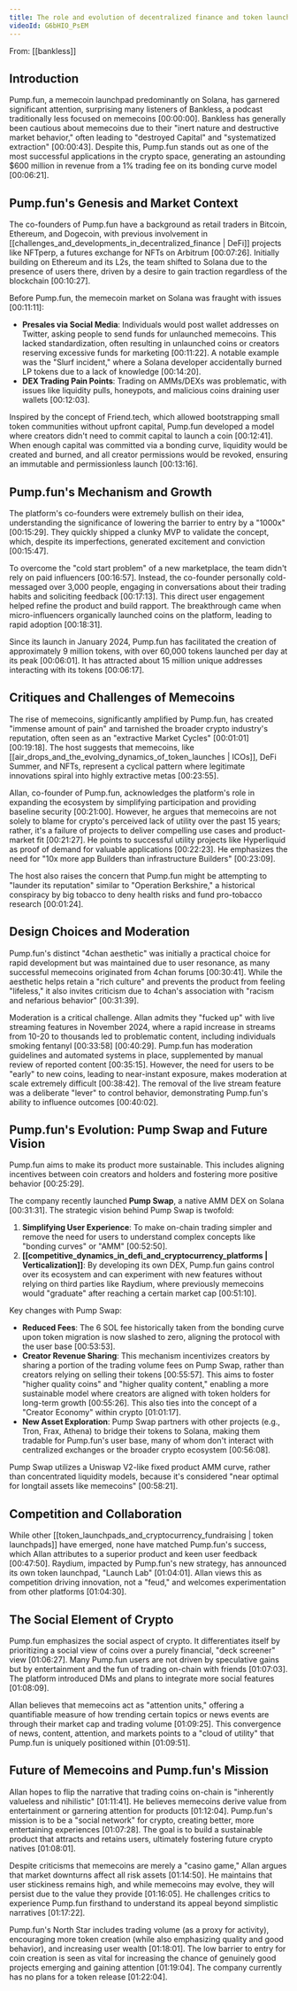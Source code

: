```yaml
---
title: The role and evolution of decentralized finance and token launchpads
videoId: G6bHIO_PsEM
---
```


From: [[bankless]] <br/> 

## Introduction
Pump.fun, a memecoin launchpad predominantly on Solana, has garnered significant attention, surprising many listeners of Bankless, a podcast traditionally less focused on memecoins <a class="yt-timestamp" data-t="00:00:00">[00:00:00]</a>. Bankless has generally been cautious about memecoins due to their "inert nature and destructive market behavior," often leading to "destroyed Capital" and "systematized extraction" <a class="yt-timestamp" data-t="00:00:43">[00:00:43]</a>. Despite this, Pump.fun stands out as one of the most successful applications in the crypto space, generating an astounding $600 million in revenue from a 1% trading fee on its bonding curve model <a class="yt-timestamp" data-t="00:06:21">[00:06:21]</a>.

## Pump.fun's Genesis and Market Context
The co-founders of Pump.fun have a background as retail traders in Bitcoin, Ethereum, and Dogecoin, with previous involvement in [[challenges_and_developments_in_decentralized_finance | DeFi]] projects like NFTperp, a futures exchange for NFTs on Arbitrum <a class="yt-timestamp" data-t="00:07:26">[00:07:26]</a>. Initially building on Ethereum and its L2s, the team shifted to Solana due to the presence of users there, driven by a desire to gain traction regardless of the blockchain <a class="yt-timestamp" data-t="00:10:27">[00:10:27]</a>.

Before Pump.fun, the memecoin market on Solana was fraught with issues <a class="yt-timestamp" data-t="00:11:11">[00:11:11]</a>:
*   **Presales via Social Media**: Individuals would post wallet addresses on Twitter, asking people to send funds for unlaunched memecoins. This lacked standardization, often resulting in unlaunched coins or creators reserving excessive funds for marketing <a class="yt-timestamp" data-t="00:11:22">[00:11:22]</a>. A notable example was the "Slurf incident," where a Solana developer accidentally burned LP tokens due to a lack of knowledge <a class="yt-timestamp" data-t="00:14:20">[00:14:20]</a>.
*   **DEX Trading Pain Points**: Trading on AMMs/DEXs was problematic, with issues like liquidity pulls, honeypots, and malicious coins draining user wallets <a class="yt-timestamp" data-t="00:12:03">[00:12:03]</a>.

Inspired by the concept of Friend.tech, which allowed bootstrapping small token communities without upfront capital, Pump.fun developed a model where creators didn't need to commit capital to launch a coin <a class="yt-timestamp" data-t="00:12:41">[00:12:41]</a>. When enough capital was committed via a bonding curve, liquidity would be created and burned, and all creator permissions would be revoked, ensuring an immutable and permissionless launch <a class="yt-timestamp" data-t="00:13:16">[00:13:16]</a>.

## Pump.fun's Mechanism and Growth
The platform's co-founders were extremely bullish on their idea, understanding the significance of lowering the barrier to entry by a "1000x" <a class="yt-timestamp" data-t="00:15:29">[00:15:29]</a>. They quickly shipped a clunky MVP to validate the concept, which, despite its imperfections, generated excitement and conviction <a class="yt-timestamp" data-t="00:15:47">[00:15:47]</a>.

To overcome the "cold start problem" of a new marketplace, the team didn't rely on paid influencers <a class="yt-timestamp" data-t="00:16:57">[00:16:57]</a>. Instead, the co-founder personally cold-messaged over 3,000 people, engaging in conversations about their trading habits and soliciting feedback <a class="yt-timestamp" data-t="00:17:13">[00:17:13]</a>. This direct user engagement helped refine the product and build rapport. The breakthrough came when micro-influencers organically launched coins on the platform, leading to rapid adoption <a class="yt-timestamp" data-t="00:18:31">[00:18:31]</a>.

Since its launch in January 2024, Pump.fun has facilitated the creation of approximately 9 million tokens, with over 60,000 tokens launched per day at its peak <a class="yt-timestamp" data-t="00:06:01">[00:06:01]</a>. It has attracted about 15 million unique addresses interacting with its tokens <a class="yt-timestamp" data-t="00:06:17">[00:06:17]</a>.

## Critiques and Challenges of Memecoins
The rise of memecoins, significantly amplified by Pump.fun, has created "immense amount of pain" and tarnished the broader crypto industry's reputation, often seen as an "extractive Market Cycles" <a class="yt-timestamp" data-t="00:01:01">[00:01:01]</a> <a class="yt-timestamp" data-t="00:19:18">[00:19:18]</a>. The host suggests that memecoins, like [[air_drops_and_the_evolving_dynamics_of_token_launches | ICOs]], DeFi Summer, and NFTs, represent a cyclical pattern where legitimate innovations spiral into highly extractive metas <a class="yt-timestamp" data-t="00:23:55">[00:23:55]</a>.

Allan, co-founder of Pump.fun, acknowledges the platform's role in expanding the ecosystem by simplifying participation and providing baseline security <a class="yt-timestamp" data-t="00:21:00">[00:21:00]</a>. However, he argues that memecoins are not solely to blame for crypto's perceived lack of utility over the past 15 years; rather, it's a failure of projects to deliver compelling use cases and product-market fit <a class="yt-timestamp" data-t="00:21:27">[00:21:27]</a>. He points to successful utility projects like Hyperliquid as proof of demand for valuable applications <a class="yt-timestamp" data-t="00:22:23">[00:22:23]</a>. He emphasizes the need for "10x more app Builders than infrastructure Builders" <a class="yt-timestamp" data-t="00:23:09">[00:23:09]</a>.

The host also raises the concern that Pump.fun might be attempting to "launder its reputation" similar to "Operation Berkshire," a historical conspiracy by big tobacco to deny health risks and fund pro-tobacco research <a class="yt-timestamp" data-t="00:01:24">[00:01:24]</a>.

## Design Choices and Moderation
Pump.fun's distinct "4chan aesthetic" was initially a practical choice for rapid development but was maintained due to user resonance, as many successful memecoins originated from 4chan forums <a class="yt-timestamp" data-t="00:30:41">[00:30:41]</a>. While the aesthetic helps retain a "rich culture" and prevents the product from feeling "lifeless," it also invites criticism due to 4chan's association with "racism and nefarious behavior" <a class="yt-timestamp" data-t="00:31:39">[00:31:39]</a>.

Moderation is a critical challenge. Allan admits they "fucked up" with live streaming features in November 2024, where a rapid increase in streams from 10-20 to thousands led to problematic content, including individuals smoking fentanyl <a class="yt-timestamp" data-t="00:33:58">[00:33:58]</a> <a class="yt-timestamp" data-t="00:40:29">[00:40:29]</a>. Pump.fun has moderation guidelines and automated systems in place, supplemented by manual review of reported content <a class="yt-timestamp" data-t="00:35:15">[00:35:15]</a>. However, the need for users to be "early" to new coins, leading to near-instant exposure, makes moderation at scale extremely difficult <a class="yt-timestamp" data-t="00:38:42">[00:38:42]</a>. The removal of the live stream feature was a deliberate "lever" to control behavior, demonstrating Pump.fun's ability to influence outcomes <a class="yt-timestamp" data-t="00:40:02">[00:40:02]</a>.

## Pump.fun's Evolution: Pump Swap and Future Vision
Pump.fun aims to make its product more sustainable. This includes aligning incentives between coin creators and holders and fostering more positive behavior <a class="yt-timestamp" data-t="00:25:29">[00:25:29]</a>.

The company recently launched **Pump Swap**, a native AMM DEX on Solana <a class="yt-timestamp" data-t="00:31:31">[00:31:31]</a>. The strategic vision behind Pump Swap is twofold:
1.  **Simplifying User Experience**: To make on-chain trading simpler and remove the need for users to understand complex concepts like "bonding curves" or "AMM" <a class="yt-timestamp" data-t="00:52:50">[00:52:50]</a>.
2.  **[[competitive_dynamics_in_defi_and_cryptocurrency_platforms | Verticalization]]**: By developing its own DEX, Pump.fun gains control over its ecosystem and can experiment with new features without relying on third parties like Raydium, where previously memecoins would "graduate" after reaching a certain market cap <a class="yt-timestamp" data-t="00:51:10">[00:51:10]</a>.

Key changes with Pump Swap:
*   **Reduced Fees**: The 6 SOL fee historically taken from the bonding curve upon token migration is now slashed to zero, aligning the protocol with the user base <a class="yt-timestamp" data-t="00:53:53">[00:53:53]</a>.
*   **Creator Revenue Sharing**: This mechanism incentivizes creators by sharing a portion of the trading volume fees on Pump Swap, rather than creators relying on selling their tokens <a class="yt-timestamp" data-t="00:55:57">[00:55:57]</a>. This aims to foster "higher quality coins" and "higher quality content," enabling a more sustainable model where creators are aligned with token holders for long-term growth <a class="yt-timestamp" data-t="00:55:26">[00:55:26]</a>. This also ties into the concept of a "Creator Economy" within crypto <a class="yt-timestamp" data-t="01:01:17">[01:01:17]</a>.
*   **New Asset Exploration**: Pump Swap partners with other projects (e.g., Tron, Frax, Athena) to bridge their tokens to Solana, making them tradable for Pump.fun's user base, many of whom don't interact with centralized exchanges or the broader crypto ecosystem <a class="yt-timestamp" data-t="00:56:08">[00:56:08]</a>.

Pump Swap utilizes a Uniswap V2-like fixed product AMM curve, rather than concentrated liquidity models, because it's considered "near optimal for longtail assets like memecoins" <a class="yt-timestamp" data-t="00:58:21">[00:58:21]</a>.

## Competition and Collaboration
While other [[token_launchpads_and_cryptocurrency_fundraising | token launchpads]] have emerged, none have matched Pump.fun's success, which Allan attributes to a superior product and keen user feedback <a class="yt-timestamp" data-t="00:47:50">[00:47:50]</a>. Raydium, impacted by Pump.fun's new strategy, has announced its own token launchpad, "Launch Lab" <a class="yt-timestamp" data-t="01:04:01">[01:04:01]</a>. Allan views this as competition driving innovation, not a "feud," and welcomes experimentation from other platforms <a class="yt-timestamp" data-t="01:04:30">[01:04:30]</a>.

## The Social Element of Crypto
Pump.fun emphasizes the social aspect of crypto. It differentiates itself by prioritizing a social view of coins over a purely financial, "deck screener" view <a class="yt-timestamp" data-t="01:06:27">[01:06:27]</a>. Many Pump.fun users are not driven by speculative gains but by entertainment and the fun of trading on-chain with friends <a class="yt-timestamp" data-t="01:07:03">[01:07:03]</a>. The platform introduced DMs and plans to integrate more social features <a class="yt-timestamp" data-t="01:08:09">[01:08:09]</a>.

Allan believes that memecoins act as "attention units," offering a quantifiable measure of how trending certain topics or news events are through their market cap and trading volume <a class="yt-timestamp" data-t="01:09:25">[01:09:25]</a>. This convergence of news, content, attention, and markets points to a "cloud of utility" that Pump.fun is uniquely positioned within <a class="yt-timestamp" data-t="01:09:51">[01:09:51]</a>.

## Future of Memecoins and Pump.fun's Mission
Allan hopes to flip the narrative that trading coins on-chain is "inherently valueless and nihilistic" <a class="yt-timestamp" data-t="01:11:41">[01:11:41]</a>. He believes memecoins derive value from entertainment or garnering attention for products <a class="yt-timestamp" data-t="01:12:04">[01:12:04]</a>. Pump.fun's mission is to be a "social network" for crypto, creating better, more entertaining experiences <a class="yt-timestamp" data-t="01:07:28">[01:07:28]</a>. The goal is to build a sustainable product that attracts and retains users, ultimately fostering future crypto natives <a class="yt-timestamp" data-t="01:08:01">[01:08:01]</a>.

Despite criticisms that memecoins are merely a "casino game," Allan argues that market downturns affect all risk assets <a class="yt-timestamp" data-t="01:14:50">[01:14:50]</a>. He maintains that user stickiness remains high, and while memecoins may evolve, they will persist due to the value they provide <a class="yt-timestamp" data-t="01:16:05">[01:16:05]</a>. He challenges critics to experience Pump.fun firsthand to understand its appeal beyond simplistic narratives <a class="yt-timestamp" data-t="01:17:22">[01:17:22]</a>.

Pump.fun's North Star includes trading volume (as a proxy for activity), encouraging more token creation (while also emphasizing quality and good behavior), and increasing user wealth <a class="yt-timestamp" data-t="01:18:01">[01:18:01]</a>. The low barrier to entry for coin creation is seen as vital for increasing the chance of genuinely good projects emerging and gaining attention <a class="yt-timestamp" data-t="01:19:04">[01:19:04]</a>. The company currently has no plans for a token release <a class="yt-timestamp" data-t="01:22:04">[01:22:04]</a>.